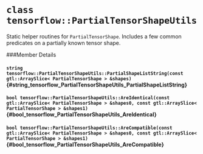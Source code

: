 # `class tensorflow::PartialTensorShapeUtils`

Static helper routines for ` PartialTensorShape `. Includes a few common predicates on a partially known tensor shape.



###Member Details

#### `string tensorflow::PartialTensorShapeUtils::PartialShapeListString(const gtl::ArraySlice< PartialTensorShape > &shapes)` {#string_tensorflow_PartialTensorShapeUtils_PartialShapeListString}





#### `bool tensorflow::PartialTensorShapeUtils::AreIdentical(const gtl::ArraySlice< PartialTensorShape > &shapes0, const gtl::ArraySlice< PartialTensorShape > &shapes1)` {#bool_tensorflow_PartialTensorShapeUtils_AreIdentical}





#### `bool tensorflow::PartialTensorShapeUtils::AreCompatible(const gtl::ArraySlice< PartialTensorShape > &shapes0, const gtl::ArraySlice< PartialTensorShape > &shapes1)` {#bool_tensorflow_PartialTensorShapeUtils_AreCompatible}




